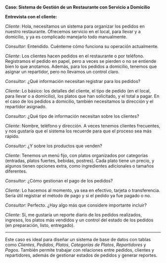 **Caso: Sistema de Gestión de un Restaurante con Servicio a Domicilio**

**Entrevista con el cliente:**

*Cliente*: Hola, necesitamos un sistema para organizar los pedidos en nuestro restaurante. Ofrecemos servicio en el local, para llevar y a domicilio, y ya es complicado manejarlo todo manualmente.

*Consultor*: Entendido. Cuénteme cómo funciona su operación actualmente.

*Cliente*: Los clientes hacen pedidos en el restaurante o por teléfono. Registramos el pedido en papel, pero a veces se pierden o no se entiende bien lo que anotamos. Además, para los pedidos a domicilio, tenemos que asignar un repartidor, pero no llevamos un control claro.

*Consultor*: ¿Qué información necesitan registrar para los pedidos?

*Cliente*: Lo básico: los detalles del cliente, el tipo de pedido (en el local, para llevar o a domicilio), los platos que han solicitado, y el total a pagar. En el caso de los pedidos a domicilio, también necesitamos la dirección y el repartidor asignado.

*Consultor*: ¿Qué tipo de información necesitan sobre los clientes?

*Cliente*: Nombre, teléfono y dirección. A veces tenemos clientes frecuentes, y nos gustaría que el sistema los recuerde para que el proceso sea más rápido.

*Consultor*: ¿Y sobre los productos que venden?

*Cliente*: Tenemos un menú fijo, con platos organizados por categorías (entradas, platos fuertes, bebidas, postres). Cada plato tiene un precio, y algunos tienen opciones extra, como ingredientes adicionales o tamaños diferentes.

*Consultor*: ¿Cómo gestionan el pago de los pedidos?

*Cliente*: Lo hacemos al momento, ya sea en efectivo, tarjeta o transferencia. Sería útil registrar el método de pago y si el pedido ya fue pagado o no.

*Consultor*: Perfecto. ¿Hay algo más que considere importante incluir?

*Cliente*: Sí, me gustaría un reporte diario de los pedidos realizados, ingresos, los platos más vendidos y un control del estado de los pedidos (en preparación, listo, entregado).

---

Este caso es ideal para diseñar un sistema de base de datos con tablas como *Clientes*, *Pedidos*, *Platos*, *Categorías de Platos*, *Repartidores* y *Pagos*. También permite trabajar con relaciones entre pedidos, clientes y repartidores, además de gestionar estados de pedidos y generar reportes.

